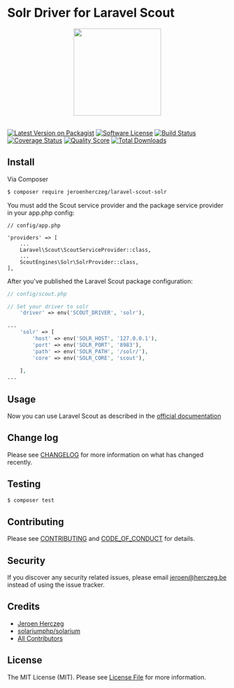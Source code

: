 # Solr Driver for Laravel Scout

<p align="center"><img src="http://lucene.apache.org/solr/assets/identity/Solr_Logo_on_white.png" width="200px"><br><br></p>

[![Latest Version on Packagist][ico-version]][link-packagist]
[![Software License][ico-license]](LICENSE.md)
[![Build Status][ico-travis]][link-travis]
[![Coverage Status][ico-scrutinizer]][link-scrutinizer]
[![Quality Score][ico-code-quality]][link-code-quality]
[![Total Downloads][ico-downloads]][link-downloads]

## Install

Via Composer

``` bash
$ composer require jeroenherczeg/laravel-scout-solr
```

You must add the Scout service provider and the package service provider in your app.php config:

```
// config/app.php

'providers' => [
    ...
    Laravel\Scout\ScoutServiceProvider::class,
    ...
    ScoutEngines\Solr\SolrProvider::class,
],
```

After you've published the Laravel Scout package configuration:

```php
// config/scout.php

// Set your driver to solr
    'driver' => env('SCOUT_DRIVER', 'solr'),

...
    'solr' => [
        'host' => env('SOLR_HOST', '127.0.0.1'),
        'port' => env('SOLR_PORT', '8983'),
        'path' => env('SOLR_PATH', '/solr/'),
        'core' => env('SOLR_CORE', 'scout'),
        
    ],
...
```

## Usage

Now you can use Laravel Scout as described in the [official documentation](https://laravel.com/docs/5.7/scout)

## Change log

Please see [CHANGELOG](CHANGELOG.md) for more information on what has changed recently.

## Testing

``` bash
$ composer test
```

## Contributing

Please see [CONTRIBUTING](CONTRIBUTING.md) and [CODE_OF_CONDUCT](CODE_OF_CONDUCT.md) for details.

## Security

If you discover any security related issues, please email jeroen@herczeg.be instead of using the issue tracker.

## Credits

- [Jeroen Herczeg][link-author]
- [solariumphp/solarium](https://github.com/solariumphp/solarium)
- [All Contributors][link-contributors]

## License

The MIT License (MIT). Please see [License File](LICENSE.md) for more information.

[ico-version]: https://img.shields.io/packagist/v/jeroenherczeg/laravel-scout-solr.svg?style=flat-square
[ico-license]: https://img.shields.io/badge/license-MIT-brightgreen.svg?style=flat-square
[ico-travis]: https://img.shields.io/travis/jeroenherczeg/laravel-scout-solr/master.svg?style=flat-square
[ico-scrutinizer]: https://img.shields.io/scrutinizer/coverage/g/jeroenherczeg/laravel-scout-solr.svg?style=flat-square
[ico-code-quality]: https://img.shields.io/scrutinizer/g/jeroenherczeg/laravel-scout-solr.svg?style=flat-square
[ico-downloads]: https://img.shields.io/packagist/dt/jeroenherczeg/laravel-scout-solr.svg?style=flat-square

[link-packagist]: https://packagist.org/packages/jeroenherczeg/laravel-scout-solr
[link-travis]: https://travis-ci.org/jeroenherczeg/laravel-scout-solr
[link-scrutinizer]: https://scrutinizer-ci.com/g/jeroenherczeg/laravel-scout-solr/code-structure
[link-code-quality]: https://scrutinizer-ci.com/g/jeroenherczeg/laravel-scout-solr
[link-downloads]: https://packagist.org/packages/jeroenherczeg/laravel-scout-solr
[link-author]: https://github.com/jeroenherczeg
[link-contributors]: ../../contributors
